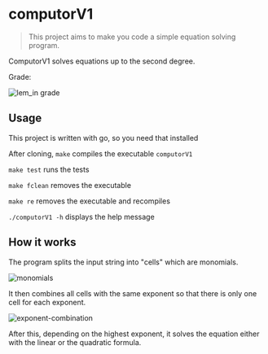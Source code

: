# computorV1

> This project aims to make you code a simple equation solving program.

ComputorV1 solves equations up to the second degree.

Grade:

![lem_in grade](https://badge42.herokuapp.com/api/project/osalmine/ComputorV1)

## Usage

This project is written with go, so you need that installed

After cloning, `make` compiles the executable `computorV1`

`make test` runs the tests

`make fclean` removes the executable

`make re` removes the executable and recompiles

`./computorV1 -h` displays the help message

## How it works

The program splits the input string into "cells" which are monomials.

![monomials](https://user-images.githubusercontent.com/54369944/151806024-bcacb37b-f5ee-4cca-be0a-af1934292559.png)

It then combines all cells with the same exponent so that there is only one cell for each exponent.

![exponent-combination](https://user-images.githubusercontent.com/54369944/151806906-fe548ec9-3cc9-489b-bedd-ec33cde582c3.png)

After this, depending on the highest exponent, it solves the equation either with the linear or the quadratic formula.
